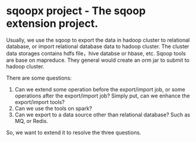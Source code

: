 # sqoopx project - The sqoop extension project.

Usually, we use the sqoop to export the data in hadoop cluster to relational database, or import relational database data to hadoop cluster.
The cluster data storages contains hdfs file，hive databse or hbase, etc.
Sqoop tools are base on mapreduce. They general would create an orm jar to submit to hadoop cluster.

There are some questions:
1. Can we extend some operation before the export/import job, or some operations after the export/import job? Simply put, can we enhance the export/import tools?
2. Can we use the tools on spark?
3. Can we export to a data source other than relational database? Such as MQ, or Redis.

So, we want to extend it to resolve the three questions.

